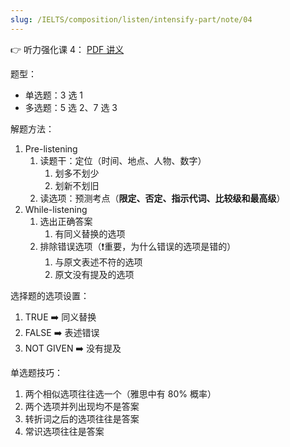 ```yaml
---
slug: /IELTS/composition/listen/intensify-part/note/04
---
```


👉 听力强化课 4： [PDF 讲义](./听力强化4.pdf)

题型：

- 单选题：3 选 1
- 多选题：5 选 2、7 选 3

解题方法：

1. Pre-listening
   1. 读题干：定位（时间、地点、人物、数字）
      1. 划多不划少
      2. 划新不划旧
   2. 读选项：预测考点（**限定、否定、指示代词、比较级和最高级**）
2. While-listening
   1. 选出正确答案
      1. 有同义替换的选项
   2. 排除错误选项（❗重要，为什么错误的选项是错的）
      1. 与原文表述不符的选项
      2. 原文没有提及的选项

选择题的选项设置：
1. TRUE ➡️ 同义替换
2. FALSE ➡️ 表述错误
3. NOT GIVEN ➡️ 没有提及

单选题技巧：
1. 两个相似选项往往选一个（雅思中有 80% 概率）
2. 两个选项并列出现均不是答案
3. 转折词之后的选项往往是答案
4. 常识选项往往是答案